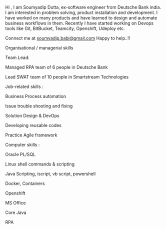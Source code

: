 Hi , I am Soumyadip Dutta, ex-software engineer from Deutsche Bank india. I am interested in problem solving, product installation and development. 
I have worked on many products and have learned to design and automate business workflows in them.
Recently I have started working on Devops tools like Git, BitBucket, Teamcity, Openshift, Udeploy etc.



Connect me at soumyadip.babi@gmail.com 
Happy to help..!!


Organisational / managerial skills 

Team Lead:  

Managed RPA team of 6 people in Deutsche Bank 

Lead SWAT team of 10 people in Smartstream Technologies 

 

Job-related skills :

Business Process automation 

Issue trouble shooting and fixing 

Solution Design & DevOps 

Developing reusable codes 

Practice Agile framework 

 

Computer skills :

Oracle PL/SQL 

Linux shell commands & scripting 

Java Scripting, iscript, vb script, powershell 

Docker, Containers 

Openshift 

MS Office 

Core Java 

RPA 

 


